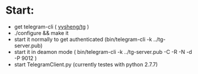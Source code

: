 # Start:

 - get telegram-cli ( [vysheng/tg](https://github.com/vysheng/tg) )
 - ./configure && make it
 - start it normally to get authenticated (bin/telegram-cli -k ../tg-server.pub)
 - start it in deamon mode ( bin/telegram-cli -k ../tg-server.pub -C -R -N -d -P 9012 )
 - start TelegramClient.py (currently testes with python 2.7.7)
